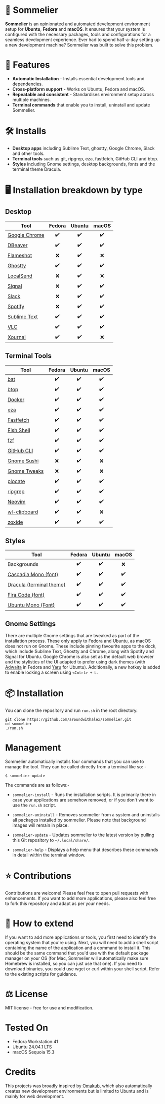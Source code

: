# 🍷 Sommelier

**Sommelier** is an opinionated and automated development environment setup for **Ubuntu**, **Fedora** and **macOS**. It ensures that your system is configured with the necessary packages, tools and configurations for a seamless development experience. Ever had to spend half-a-day setting up a new development machine? Sommelier was built to solve this problem.

# 🚀 Features

- **Automatic Installation** - Installs essential development tools and dependencies.
- **Cross-platform support** - Works on Ubuntu, Fedora and macOS.
- **Repeatable and consistent** - Standardises environment setup across multiple machines.
- **Terminal commands** that enable you to install, uninstall and update Sommelier.

# 🛠️ Installs

- **Desktop apps** including Sublime Text, ghostty, Google Chrome, Slack and other tools.
- **Terminal tools** such as git, ripgrep, eza, fastfetch, GitHub CLI and btop.
- **Styles** including Gnome settings, desktop backgrounds, fonts and the terminal theme Dracula.

# 🖥️ Installation breakdown by type

## Desktop

| Tool | Fedora | Ubuntu | macOS
| ---- | :------: | :-------: | :-------: |
| [Google Chrome](https://www.google.com/intl/en_uk/chrome/) | ✔️ | ✔️ | ✔️ |
| [DBeaver](https://dbeaver.io/) | ✔️ | ✔️ | ✔️ |
| [Flameshot](https://flameshot.org/) | ❌ | ✔️ | ❌ | 
| [Ghostty](https://ghostty.org/) | ✔️ | ✔️ | ✔️ |
| [LocalSend](https://localsend.org/) | ❌ | ✔️ | ❌ |
| [Signal](https://signal.org/) | ❌ | ✔️ | ✔️ |
| [Slack](https://slack.com/intl/en-gb) | ❌ | ✔️ | ✔️ |
| [Spotify](https://open.spotify.com/) | ❌ | ✔️ | ✔️ |
| [Sublime Text](https://www.sublimetext.com/) | ✔️ | ✔️ | ✔️ |
| [VLC](https://www.videolan.org/) | ✔️ | ✔️ | ✔️ |
| [Xournal](https://xournalpp.github.io/) | ✔️ | ✔️ | ❌ |

## Terminal Tools
| Tool | Fedora | Ubuntu | macOS
| ---- | :------: | :-------: | :-------: |
| [bat](https://github.com/sharkdp/bat) | ✔️ | ✔️ | ✔️ 
| [btop](https://github.com/aristocratos/btop) | ✔️ | ✔️ | ✔️ |
| [Docker](https://www.docker.com/)| ✔️ | ✔️ | ✔️ |
| [eza](https://github.com/eza-community/eza) | ✔️ | ✔️ | ✔️ |
| [Fastfetch](https://github.com/fastfetch-cli/fastfetch) | ✔️ | ✔️ | ✔️ |
| [Fish Shell](https://fishshell.com/) | ✔️ | ✔️ | ✔️ |
| [fzf](https://github.com/junegunn/fzf) | ✔️ | ✔️ | ✔️ |
| [GitHub CLI](https://cli.github.com/) | ✔️ | ✔️ | ✔️ |
| [Gnome Sushi](https://gitlab.gnome.org/GNOME/sushi) | ❌ | ✔️ | ❌ |
| [Gnome Tweaks](https://gitlab.gnome.org/GNOME/gnome-tweaks) | ❌ | ✔️ | ❌ |
| [plocate](https://plocate.sesse.net/) | ✔️ | ✔️ | ✔️ |
| [ripgrep](https://github.com/BurntSushi/ripgrep) | ✔️ | ✔️ | ✔️ |
| [Neovim](https://neovim.io/) | ✔️ | ✔️ | ✔️ | 
| [wl-clipboard](https://github.com/bugaevc/wl-clipboard) | ✔️ | ✔️ | ❌ |
| [zoxide](https://github.com/ajeetdsouza/zoxide) | ✔️ | ✔️ | ✔️ |

## Styles

| Tool | Fedora | Ubuntu | macOS
| ---- | :------: | :-------: | :-------: |
| Backgrounds | ✔️ | ✔️ | ❌
| [Cascadia Mono (font)](https://www.nerdfonts.com/font-downloads) | ✔️ | ✔️ | ✔️ |
| [Dracula (terminal theme)](https://draculatheme.com/fish) | ✔️ | ✔️ | ✔️ |
| [Fira Code (font)](https://www.programmingfonts.org/#firacode) | ✔️ | ✔️ | ✔️ |
| [Ubuntu Mono (Font)](https://www.programmingfonts.org/#ubuntu) | ✔️ | ✔️ | ✔️ |

## Gnome Settings
There are multiple Gnome settings that are tweaked as part of the installation process. These only apply to Fedora and Ubuntu, as macOS does not run on Gnome. These include pinning favourite apps to the dock, which include Sublime Text, Ghostty and Chrome, along with Spotify and Signal for Ubuntu. Google Chrome is also set as the default web browser and the stylistics of the UI adapted to prefer using dark themes (with [Adwaita](https://gnome.pages.gitlab.gnome.org/libadwaita/) in Fedora and [Yaru](https://github.com/ubuntu/yaru) for Ubuntu). Additionally, a new hotkey is added to enable locking a screen using `<Cntrl> + L`. 

# 📦 Installation

You can clone the repository and run `run.sh` in the root directory.

```
git clone https://github.com/aroundwithalex/sommelier.git
cd sommelier
./run.sh
```

# Management

Sommelier automatically installs four commands that you can use to manage the tool. They can be called directly from a terminal like so: -

```
$ sommelier-update
```

The commands are as follows:-

- `sommelier-install` - Runs the installation scripts. It is primarily there in case your applications are somehow removed, or if you don't want to use the `run.sh` script.

- `sommelier-uninstall` - Removes sommelier from a system and uninstalls all packages installed by sommelier. Please note that background images will remain in place.

- `sommelier-update` - Updates sommelier to the latest version by pulling this Git repository to `~/.local/share/`.

- `sommelier-help` - Displays a help menu that describes these commands in detail within the terminal window. 

# ⭐ Contributions

Contributions are welcome! Please feel free to open pull requests with enhancements. If you want to add more applications, please also feel free to fork this repository and adapt 
as per your needs.

# 📏 How to extend

If you want to add more applications or tools, you first need to identify the operating system that you're using. Next, you will need to add a shell script containing the name of the application and a command to install it. This should be the same command that you'd use with the default package manager on your OS (for Mac, Sommelier will automatically make sure Homebrew is installed, so you can just use that one). If you need to download binaries, you could use wget or curl within your shell script. Refer to the existing scripts for guidance.

# ⚖️ License

MIT license - free for use and modification.

# Tested On

- Fedora Workstation 41
- Ubuntu 24.04.1 LTS
- macOS Sequoia 15.3

# Credits

This projects was broadly inspired by [Omakub](https://github.com/basecamp/omakub), which also automatically creates new development environments but is limited to Ubuntu and is mainly for web development.
